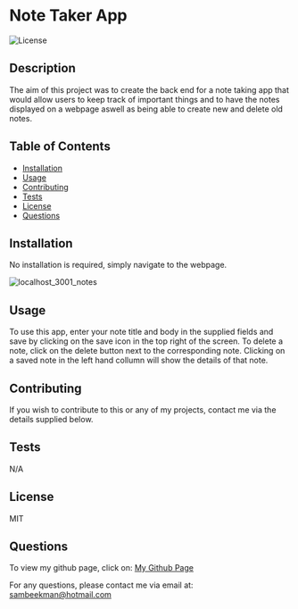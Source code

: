 # Note Taker App

![License](https://img.shields.io/badge/License-MIT-blue)


## Description

The aim of this project was to create the back end for a note taking app that would allow users to keep track of important things and to have the notes displayed on a webpage aswell as being able to create new and delete old notes.


## Table of Contents
- [Installation](#Installation)
- [Usage](#Usage)
- [Contributing](#Contributing)
- [Tests](#Tests)
- [License](#License)
- [Questions](#Questions)


## Installation

No installation is required, simply navigate to the webpage.

![localhost_3001_notes](https://github.com/SamBeekman/Note-Taker-App/assets/131665093/e8dd0227-a46a-470c-9e4c-444c6dc25ff8)

## Usage

To use this app, enter your note title and body in the supplied fields and save by clicking on the save icon in the top right of the screen. To delete a note, click on the delete button next to the corresponding note. Clicking on a saved note in the left hand collumn will show the details of that note.


## Contributing

If you wish to contribute to this or any of my projects, contact me via the details supplied below.


## Tests

N/A


## License

MIT


## Questions

To view my github page, click on: [My Github Page](https://www.github.com/SamBeekman)

For any questions, please contact me via email at: sambeekman@hotmail.com
